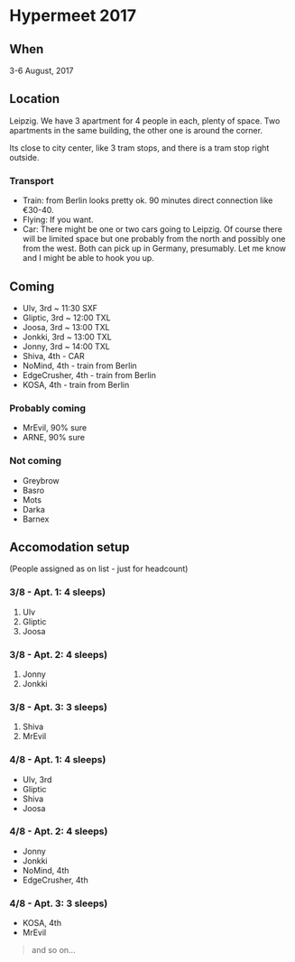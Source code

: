<!-- TITLE: Well hello there -->
<!-- SUBTITLE: We use this page to store information about Hypermeet 2017 -->

# Hypermeet 2017

## When

3-6 August, 2017


## Location

Leipzig. We have 3 apartment for 4 people in each, plenty of space. Two apartments in the same building, the other one is around the corner.

Its close to city center, like 3 tram stops, and there is a tram stop right outside.

### Transport

* Train: from Berlin looks pretty ok. 90 minutes direct connection like €30-40.
* Flying: If you want.
* Car: There might be one or two cars going to Leipzig. Of course there will be limited space but one probably from the north and possibly one from the west. Both can pick up in Germany, presumably. Let me know and I might be able to hook you up.


## Coming

* Ulv, 3rd ~ 11:30 SXF
* Gliptic, 3rd ~ 12:00 TXL
* Joosa, 3rd ~ 13:00 TXL
* Jonkki, 3rd ~ 13:00 TXL
* Jonny, 3rd ~ 14:00 TXL
* Shiva, 4th - CAR
* NoMind, 4th - train from Berlin
* EdgeCrusher, 4th - train from Berlin
* KOSA, 4th - train from Berlin


### Probably coming

* MrEvil, 90% sure
* ARNE, 90% sure

### Not coming

* Greybrow
* Basro
* Mots
* Darka
* Barnex

## Accomodation setup
(People assigned as on list - just for headcount)

### 3/8 - Apt. 1: 4 sleeps)
1. Ulv
2. Gliptic
3. Joosa
### 3/8 - Apt. 2: 4 sleeps)
1. Jonny
2. Jonkki
### 3/8 - Apt. 3: 3 sleeps)
1. Shiva
2. MrEvil

### 4/8 - Apt. 1: 4 sleeps)
* Ulv, 3rd
* Gliptic
* Shiva
* Joosa
### 4/8 - Apt. 2: 4 sleeps)
* Jonny
* Jonkki
* NoMind, 4th
* EdgeCrusher, 4th
### 4/8 - Apt. 3: 3 sleeps)
* KOSA, 4th
* MrEvil

> and so on...